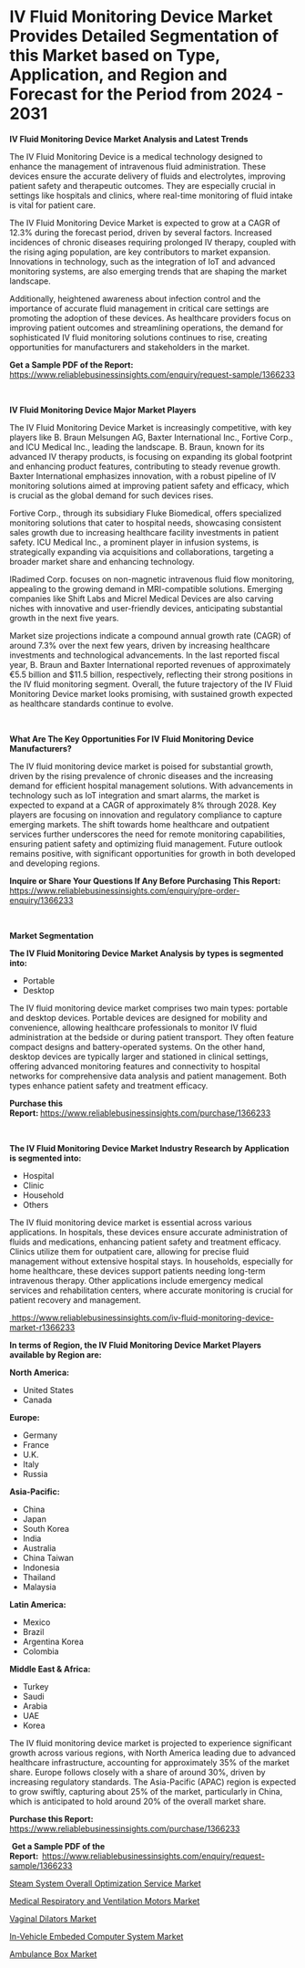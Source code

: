 <p><h1>IV Fluid Monitoring Device Market Provides Detailed Segmentation of this Market based on Type, Application, and Region and Forecast for the Period from 2024 - 2031</h1></p><p><strong>IV Fluid Monitoring Device Market Analysis and Latest Trends</strong></p>
<p><p>The IV Fluid Monitoring Device is a medical technology designed to enhance the management of intravenous fluid administration. These devices ensure the accurate delivery of fluids and electrolytes, improving patient safety and therapeutic outcomes. They are especially crucial in settings like hospitals and clinics, where real-time monitoring of fluid intake is vital for patient care.</p><p>The IV Fluid Monitoring Device Market is expected to grow at a CAGR of 12.3% during the forecast period, driven by several factors. Increased incidences of chronic diseases requiring prolonged IV therapy, coupled with the rising aging population, are key contributors to market expansion. Innovations in technology, such as the integration of IoT and advanced monitoring systems, are also emerging trends that are shaping the market landscape. </p><p>Additionally, heightened awareness about infection control and the importance of accurate fluid management in critical care settings are promoting the adoption of these devices. As healthcare providers focus on improving patient outcomes and streamlining operations, the demand for sophisticated IV fluid monitoring solutions continues to rise, creating opportunities for manufacturers and stakeholders in the market.</p></p>
<p><strong>Get a Sample PDF of the Report:&nbsp;</strong> <a href="https://www.reliablebusinessinsights.com/enquiry/request-sample/1366233?utm_campaign=1873&utm_medium=2&utm_source=Github&utm_content=ia&utm_term=06122024&utm_id=iv-fluid-monitoring-device">https://www.reliablebusinessinsights.com/enquiry/request-sample/1366233</a></p>
<p>&nbsp;</p>
<p><strong>IV Fluid Monitoring Device Major Market Players</strong></p>
<p><p>The IV Fluid Monitoring Device Market is increasingly competitive, with key players like B. Braun Melsungen AG, Baxter International Inc., Fortive Corp., and ICU Medical Inc., leading the landscape. B. Braun, known for its advanced IV therapy products, is focusing on expanding its global footprint and enhancing product features, contributing to steady revenue growth. Baxter International emphasizes innovation, with a robust pipeline of IV monitoring solutions aimed at improving patient safety and efficacy, which is crucial as the global demand for such devices rises.</p><p>Fortive Corp., through its subsidiary Fluke Biomedical, offers specialized monitoring solutions that cater to hospital needs, showcasing consistent sales growth due to increasing healthcare facility investments in patient safety. ICU Medical Inc., a prominent player in infusion systems, is strategically expanding via acquisitions and collaborations, targeting a broader market share and enhancing technology.</p><p>IRadimed Corp. focuses on non-magnetic intravenous fluid flow monitoring, appealing to the growing demand in MRI-compatible solutions. Emerging companies like Shift Labs and Micrel Medical Devices are also carving niches with innovative and user-friendly devices, anticipating substantial growth in the next five years.</p><p>Market size projections indicate a compound annual growth rate (CAGR) of around 7.3% over the next few years, driven by increasing healthcare investments and technological advancements. In the last reported fiscal year, B. Braun and Baxter International reported revenues of approximately €5.5 billion and $11.5 billion, respectively, reflecting their strong positions in the IV fluid monitoring segment. Overall, the future trajectory of the IV Fluid Monitoring Device market looks promising, with sustained growth expected as healthcare standards continue to evolve.</p></p>
<p>&nbsp;</p>
<p><strong>What Are The Key Opportunities For IV Fluid Monitoring Device Manufacturers?</strong></p>
<p><p>The IV fluid monitoring device market is poised for substantial growth, driven by the rising prevalence of chronic diseases and the increasing demand for efficient hospital management solutions. With advancements in technology such as IoT integration and smart alarms, the market is expected to expand at a CAGR of approximately 8% through 2028. Key players are focusing on innovation and regulatory compliance to capture emerging markets. The shift towards home healthcare and outpatient services further underscores the need for remote monitoring capabilities, ensuring patient safety and optimizing fluid management. Future outlook remains positive, with significant opportunities for growth in both developed and developing regions.</p></p>
<p><strong>Inquire or Share Your Questions If Any Before Purchasing This Report:</strong> <a href="https://www.reliablebusinessinsights.com/enquiry/pre-order-enquiry/1366233?utm_campaign=1873&utm_medium=2&utm_source=Github&utm_content=ia&utm_term=06122024&utm_id=iv-fluid-monitoring-device">https://www.reliablebusinessinsights.com/enquiry/pre-order-enquiry/1366233</a></p>
<p>&nbsp;</p>
<p><strong>Market Segmentation</strong></p>
<p><strong>The IV Fluid Monitoring Device Market Analysis by types is segmented into:</strong></p>
<p><ul><li>Portable</li><li>Desktop</li></ul></p>
<p><p>The IV fluid monitoring device market comprises two main types: portable and desktop devices. Portable devices are designed for mobility and convenience, allowing healthcare professionals to monitor IV fluid administration at the bedside or during patient transport. They often feature compact designs and battery-operated systems. On the other hand, desktop devices are typically larger and stationed in clinical settings, offering advanced monitoring features and connectivity to hospital networks for comprehensive data analysis and patient management. Both types enhance patient safety and treatment efficacy.</p></p>
<p><strong>Purchase this Report:&nbsp;</strong><a href="https://www.reliablebusinessinsights.com/purchase/1366233?utm_campaign=1873&utm_medium=2&utm_source=Github&utm_content=ia&utm_term=06122024&utm_id=iv-fluid-monitoring-device">https://www.reliablebusinessinsights.com/purchase/1366233</a></p>
<p>&nbsp;</p>
<p><strong>The IV Fluid Monitoring Device Market Industry Research by Application is segmented into:</strong></p>
<p><ul><li>Hospital</li><li>Clinic</li><li>Household</li><li>Others</li></ul></p>
<p><p>The IV fluid monitoring device market is essential across various applications. In hospitals, these devices ensure accurate administration of fluids and medications, enhancing patient safety and treatment efficacy. Clinics utilize them for outpatient care, allowing for precise fluid management without extensive hospital stays. In households, especially for home healthcare, these devices support patients needing long-term intravenous therapy. Other applications include emergency medical services and rehabilitation centers, where accurate monitoring is crucial for patient recovery and management.</p></p>
<p><a href="https://www.reliablebusinessinsights.com/iv-fluid-monitoring-device-market-r1366233?utm_campaign=1873&utm_medium=2&utm_source=Github&utm_content=ia&utm_term=06122024&utm_id=iv-fluid-monitoring-device">&nbsp;https://www.reliablebusinessinsights.com/iv-fluid-monitoring-device-market-r1366233</a></p>
<p><strong>In terms of Region, the IV Fluid Monitoring Device Market Players available by Region are:</strong></p>
<p>
    <p> <strong> North America: </strong>
        <ul>
            <li>United States</li>
            <li>Canada</li>
        </ul>
        </p> 
    <p> <strong> Europe: </strong>
        <ul>
            <li>Germany</li>
            <li>France</li>
            <li>U.K.</li>
            <li>Italy</li>
            <li>Russia</li>
        </ul>
        </p> 
    <p> <strong> Asia-Pacific: </strong>
        <ul>
            <li>China</li>
            <li>Japan</li>
            <li>South Korea</li>
            <li>India</li>
            <li>Australia</li>
            <li>China Taiwan</li>
            <li>Indonesia</li>
            <li>Thailand</li>
            <li>Malaysia</li>
        </ul>
        </p> 
    <p> <strong> Latin America: </strong>
        <ul>
            <li>Mexico</li>
            <li>Brazil</li>
            <li>Argentina Korea</li>
            <li>Colombia</li>
        </ul>
        </p> 
    <p> <strong> Middle East & Africa: </strong>
        <ul>
            <li>Turkey</li>
            <li>Saudi</li>
            <li>Arabia</li>
            <li>UAE</li>
            <li>Korea</li>
        </ul>
    </p>
    </p>
<p><p>The IV fluid monitoring device market is projected to experience significant growth across various regions, with North America leading due to advanced healthcare infrastructure, accounting for approximately 35% of the market share. Europe follows closely with a share of around 30%, driven by increasing regulatory standards. The Asia-Pacific (APAC) region is expected to grow swiftly, capturing about 25% of the market, particularly in China, which is anticipated to hold around 20% of the overall market share.</p></p>
<p><strong>Purchase this Report: </strong><a href="https://www.reliablebusinessinsights.com/purchase/1366233?utm_campaign=1873&utm_medium=2&utm_source=Github&utm_content=ia&utm_term=06122024&utm_id=iv-fluid-monitoring-device">https://www.reliablebusinessinsights.com/purchase/1366233</a></p>
<p>&nbsp;<strong>Get a Sample PDF of the Report:&nbsp;&nbsp;</strong><a href="https://www.reliablebusinessinsights.com/enquiry/request-sample/1366233?utm_campaign=1873&utm_medium=2&utm_source=Github&utm_content=ia&utm_term=06122024&utm_id=iv-fluid-monitoring-device">https://www.reliablebusinessinsights.com/enquiry/request-sample/1366233</a></p>
<p><strong></strong></p>
<p><p><a href="https://issuu.com/reportprime-2/docs/steam-system-overall-optimization-service-market-s?utm_campaign=1873&utm_medium=2&utm_source=Github&utm_content=ia&utm_term=06122024&utm_id=iv-fluid-monitoring-device">Steam System Overall Optimization Service Market</a></p><p><a href="https://github.com/millionkaryn68/Market-Research-Report-List-1/blob/main/medical-respiratory-and-ventilation-motors-market.md?utm_campaign=1873&utm_medium=2&utm_source=Github&utm_content=ia&utm_term=06122024&utm_id=iv-fluid-monitoring-device">Medical Respiratory and Ventilation Motors Market</a></p><p><a href="https://www.linkedin.com/pulse/compreh-proposis-fbaif?utm_campaign=1873&utm_medium=2&utm_source=Github&utm_content=ia&utm_term=06122024&utm_id=iv-fluid-monitoring-device">Vaginal Dilators Market</a></p><p><a href="https://github.com/JubayerMia832/Market-Research-Report-List-1/blob/main/in-vehicle-embeded-computer-system-market.md?utm_campaign=1873&utm_medium=2&utm_source=Github&utm_content=ia&utm_term=06122024&utm_id=iv-fluid-monitoring-device">In-Vehicle Embeded Computer System Market</a></p><p><a href="https://www.linkedin.com/pulse/success-formula-growing-ambulance-box-market-analysispromising-0giee?utm_campaign=1873&utm_medium=2&utm_source=Github&utm_content=ia&utm_term=06122024&utm_id=iv-fluid-monitoring-device">Ambulance Box Market</a></p></p>
